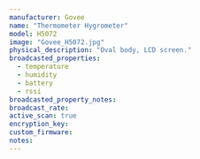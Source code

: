 ```yaml
---
manufacturer: Govee
name: "Thermometer Hygrometer"
model: H5072
image: "Govee_H5072.jpg"
physical_description: "Oval body, LCD screen."
broadcasted_properties:
  - temperature
  - humidity
  - battery
  - rssi
broadcasted_property_notes:
broadcast_rate:
active_scan: true
encryption_key:
custom_firmware:
notes:
---
```

